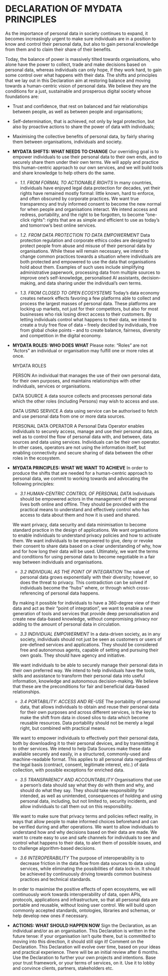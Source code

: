 # DECLARATION OF MYDATA PRINCIPLES
As the importance of personal data in society continues to expand, it becomes increasingly urgent to make sure individuals are in a position to know and control their personal data, but also to gain personal knowledge from them and to claim their share of their benefits.

Today, the balance of power is massively tilted towards organisations, who alone have the power to collect, trade and make decisions based on personal data, whereas individuals can only hope, if they work hard, to gain some control over what happens with their data. The shifts and principles that we lay out in this Declaration aim at restoring balance and moving towards a human-centric vision of personal data. We believe they are the conditions for a just, sustainable and prosperous digital society whose foundations are:

- Trust and confidence, that rest on balanced and fair relationships between people, as well as between people and organisations;
- Self-determination, that is achieved, not only by legal protection, but also by proactive actions to share the power of data with individuals;
- Maximising the collective benefits of personal data, by fairly sharing them between organisations, individuals and society.

- **MYDATA SHIFTS: WHAT NEEDS TO CHANGE**
Our overriding goal is to empower individuals to use their personal data to their own ends, and to securely share them under their own terms. We will apply and practice this human-centric approach to our own services, and we will build tools and share knowledge to help others do the same.

  - *1.1. FROM FORMAL TO ACTIONABLE RIGHTS*
  In many countries, individuals have enjoyed legal data protection for decades, yet their rights have remained mostly formal: little known, hard to enforce, and often obscured by corporate practices. We want true transparency and truly informed consent to become the new normal for when people and organisations interact. We intend access and redress, portability, and the right to be forgotten, to become “one-click rights”: rights that are as simple and efficient to use as today’s and tomorrow’s best online services.

  - *1.2. FROM DATA PROTECTION TO DATA EMPOWERMENT*
  Data protection regulation and corporate ethics codes are designed to protect people from abuse and misuse of their personal data by organisations. While these will remain necessary, we intend to change common practices towards a situation where individuals are both protected and empowered to use the data that organisations hold about them. Examples of such uses include simplifying administrative paperwork, processing data from multiple sources to improve one’s self-knowledge, personalised AI assistants, decision-making, and data sharing under the individual’s own terms.

  - *1.3. FROM CLOSED TO OPEN ECOSYSTEMS*
  Today’s data economy creates network effects favoring a few platforms able to collect and process the largest masses of personal data. These platforms are locking up markets, not just for their competitors, but also for most businesses who risk losing direct access to their customers. By letting individuals control what happens to their data, we intend to create a truly free flow of data – freely decided by individuals, free from global choke points – and to create balance, fairness, diversity and competition in the digital economy.

- **MYDATA ROLES: WHO DOES WHAT**
  Please note: “Roles” are not “Actors” an individual or organisation may fulfill one or more roles at once.

  MYDATA ROLES

  PERSON
  An individual that manages the use of their own personal data, for their own purposes, and maintains relationships with other individuals, services or organisations.

  DATA SOURCE
  A data source collects and processes personal data which the other roles (including Persons) may wish to access and use.

  DATA USING SERVICE
  A data using service can be authorised to fetch and use personal data from one or more data sources.

  PERSONAL DATA OPERATOR
  A Personal Data Operator enables individuals to securely access, manage and use their personal data, as well as to control the flow of personal data with, and between, data sources and data using services. Individuals can be their own operator. In other cases, operators are not using the information itself, but enabling connectivity and secure sharing of data between the other roles in the ecosystem.

- **MYDATA PRINCIPLES: WHAT WE WANT TO ACHIEVE**
In order to produce the shifts that are needed for a human-centric approach to personal data, we commit to working towards and advocating the following principles:

  - *3.1 HUMAN-CENTRIC CONTROL OF PERSONAL DATA*
  Individuals should be empowered actors in the management of their personal lives both online and offline. They should be provided with the practical means to understand and effectively control who has access to data about them and how it is used and shared.

  We want privacy, data security and data minimisation to become standard practice in the design of applications. We want organisations to enable individuals to understand privacy policies and how to activate them. We want individuals to be empowered to give, deny or revoke their consent to share data based on a clear understanding of why, how and for how long their data will be used. Ultimately, we want the terms and conditions for using personal data to become negotiable in a fair way between individuals and organisations.

  - *3.2 INDIVIDUAL AS THE POINT OF INTEGRATION*
  The value of personal data grows exponentially with their diversity; however, so does the threat to privacy. This contradiction can be solved if individuals become the “hubs” where, or through which cross-referencing of personal data happens.

  By making it possible for individuals to have a 360-degree view of their data and act as their “point of integration”, we want to enable a new generation of tools and services that provide deep personalisation and create new data-based knowledge, without compromising privacy nor adding to the amount of personal data in circulation.

  - *3.3 INDIVIDUAL EMPOWERMENT*
  In a data-driven society, as in any society, individuals should not just be seen as customers or users of pre-defined services and applications. They should be considered free and autonomous agents, capable of setting and pursuing their own goals. They should have agency and initiative.

  We want individuals to be able to securely manage their personal data in their own preferred way. We intend to help individuals have the tools, skills and assistance to transform their personal data into useful information, knowledge and autonomous decision-making. We believe that these are the preconditions for fair and beneficial data-based relationships.

  - *3.4 PORTABILITY: ACCESS AND RE-USE*
  The portability of personal data, that allows individuals to obtain and reuse their personal data for their own purposes and across different services, is the key to make the shift from data in closed silos to data which become reusable resources. Data portability should not be merely a legal right, but combined with practical means.

  We want to empower individuals to effectively port their personal data, both by downloading it to their personal devices, and by transmitting it to other services. We intend to help Data Sources make these data available securely and easily, in a structured, commonly-used and machine-readable format. This applies to all personal data regardless of the legal basis (contract, consent, legitimate interest, etc.) of data collection, with possible exceptions for enriched data.

  - *3.5 TRANSPARENCY AND ACCOUNTABILITY*
  Organisations that use a person’s data should say what they do with them and why, and should do what they say. They should take responsibility for intended, as well as unintended, consequences of holding and using personal data, including, but not limited to, security incidents, and allow individuals to call them out on this responsibility.

  We want to make sure that privacy terms and policies reflect reality, in ways that allow people to make informed choices beforehand and can be verified during and after operations. We want to allow individuals to understand how and why decisions based on their data are made. We want to create easy to use and safe channels for individuals to see and control what happens to their data, to alert them of possible issues, and to challenge algorithm-based decisions.

  - *3.6 INTEROPERABILITY*
  The purpose of interoperability is to decrease friction in the data flow from data sources to data using services, while eliminating the possibilities of data lock-in. It should be achieved by continuously driving towards common business practices and technical standards.

  In order to maximise the positive effects of open ecosystems, we will continuously work towards interoperability of data, open APIs, protocols, applications and infrastructure, so that all personal data are portable and reusable, without losing user control. We will build upon commonly accepted standards, ontologies, libraries and schemas, or help develop new ones if necessary.

- **ACTIONS: WHAT SHOULD HAPPEN NOW**
Sign the Declaration, as an individual and/or as an organisation. This Declaration is written in the future tense: if your organisation isn’t quite there, but is committed to moving into this direction, it should still sign it!
Comment on the Declaration. This Declaration will evolve over time, based on your ideas and practical experience. There will be an initial review after 6 months.
Use the Declaration to further your own projects and intentions. Base your trust framework, or your terms of services, on it. Use it to lobby and convince clients, partners, stakeholders etc.

